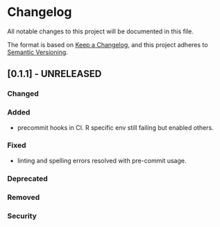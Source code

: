 # Changelog
All notable changes to this project will be documented in this file.

The format is based on [Keep a Changelog](https://keepachangelog.com/en/1.0.0/),
and this project adheres to [Semantic Versioning](https://semver.org/spec/v2.0.0.html).


## [0.1.1] - UNRELEASED

### Changed

### Added
- precommit hooks in CI. R specific env still failing but enabled others.

### Fixed
- linting and spelling errors resolved with pre-commit usage.

### Deprecated

### Removed

### Security
